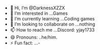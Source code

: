 - 👋 Hi, I’m @DarknessXZZX
- 👀 I’m interested in ...Games
- 🌱 I’m currently learning ...Coding games
- 💞️ I’m looking to collaborate on ...nothing
- 📫 How to reach me ...Discord: yjay1733
- 😄 Pronouns: ..he/him.
- ⚡ Fun fact: ...-

<!---
DarknessXZZX/DarknessXZZX is a ✨ special ✨ repository because its `README.md` (this file) appears on your GitHub profile.
You can click the Preview link to take a look at your changes.
--->
